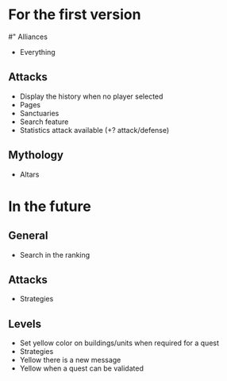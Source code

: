 # For the first version
#" Alliances
* Everything

## Attacks
* Display the history when no player selected
* Pages
* Sanctuaries
* Search feature
* Statistics attack available (+? attack/defense)

## Mythology
* Altars

# In the future
## General
* Search in the ranking

## Attacks
* Strategies

## Levels
* Set yellow color on buildings/units when required for a quest
* Strategies
* Yellow there is a new message
* Yellow when a quest can be validated
